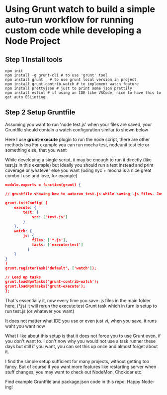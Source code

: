# Using Grunt watch to build a simple auto-run workflow for running custom code while developing a Node Project

## Step 1 Install tools

    npm init
    npm install -g grunt-cli # to use 'grunt' tool
    npm install grunt   # to use grunt local version in project
    npm install grunt-contrib-watch # to implement watch feature
    npm install prettyjson # just to print some json prettily
    npm install eslint # if using an IDE like VSCode, nice to have this to get auto ESLinting

## Step 2 Setup Gruntfile

Assuming you want to run 'node test.js' when your files are saved, your Gruntfile should contain a watch configuration similar to shown below

Here I use **grunt-execute** plugin to run the node script, there are other methods too
For example you can run mocha test, nodeunit test etc or something else, that you want

While developing a single script, it may be enough to run it directly (like test.js in this example) but ideally you should run a test instead and print coverage or whatever else you want (using nyc + mocha is a nice great combo I use and love, for example)


```json
module.exports = function(grunt) {

// gruntfile showing how to autorun test.js while saving .js files. Just run grunt watch in the folder in a terminal and leave it running and forget about it (almost)
  
grunt.initConfig( {
    execute: {
        test: {
            src: ['test.js']
        }
    },
    watch: {
        js: {
            files: ['*.js'],
            tasks: ['execute:test']
          }
    }
}
)
grunt.registerTask('default', ['watch']);

// Load up tasks
grunt.loadNpmTasks('grunt-contrib-watch');
grunt.loadNpmTasks('grunt-execute');
};
```



That's essentially it, now every time you save .js files in the main folder here, (*.js) it will rerun the execute:test Grunt task which in turn is setup to run test.js (or whatever you want)

It does not matter what IDE you use or even just vi, when you save, it runs waht you want now

What I like about this setup is that it does not force you to use Grunt even, if you don't want to. I don't now why you would not use a task runner these days but still if you want, you can set this up once and almost forget about it.

I find the simple setup sufficient for many projects, without getting too fancy. But of course if you want more features like restarting server when stuff changes, you may want to check out NodeMon, Chokidar etc.

Find example Gruntfile and package.json code in this repo. Happy Node-ing!